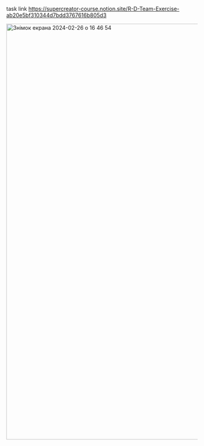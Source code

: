 task link https://supercreator-course.notion.site/R-D-Team-Exercise-ab20e5bf310344d7bdd3767616b805d3

<img width="1095" alt="Знімок екрана 2024-02-26 о 16 46 54" src="https://github.com/StanislavKaisinDigis/sc-team-candidate-test/assets/101421995/dd6b0235-da9f-42ba-a455-085c387563e4">

